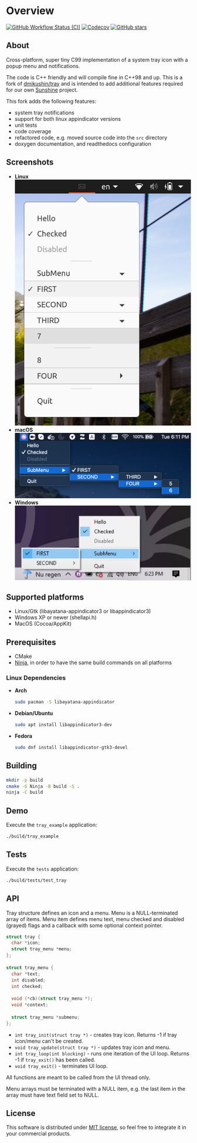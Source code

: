 # Overview

[![GitHub Workflow Status (CI)](https://img.shields.io/github/actions/workflow/status/lizardbyte/tray/ci.yml.svg?branch=master&label=CI%20build&logo=github&style=for-the-badge)](https://github.com/LizardByte/tray/actions/workflows/ci.yml?query=branch%3Amaster)
[![Codecov](https://img.shields.io/codecov/c/gh/LizardByte/tray?token=HSX66JNEOL&style=for-the-badge&logo=codecov&label=codecov)](https://codecov.io/gh/LizardByte/tray)
[![GitHub stars](https://img.shields.io/github/stars/lizardbyte/tray.svg?logo=github&style=for-the-badge)](https://github.com/LizardByte/tray)

## About

Cross-platform, super tiny C99 implementation of a system tray icon with a popup menu and notifications.

The code is C++ friendly and will compile fine in C++98 and up. This is a fork of
[dmikushin/tray](https://github.com/dmikushin/tray) and is intended to add additional features required for our own
[Sunshine](https://github.com/LizardByte/Sunshine) project.

This fork adds the following features:

- system tray notifications
- support for both linux appindicator versions
- unit tests
- code coverage
- refactored code, e.g. moved source code into the `src` directory
- doxygen documentation, and readthedocs configuration

## Screenshots

<div class="tabbed">

- <b class="tab-title">Linux</b>![linux](docs/images/screenshot_linux.png)
- <b class="tab-title">macOS</b>![macOS](docs/images/screenshot_macos.png)
- <b class="tab-title">Windows</b>![windows](docs/images/screenshot_windows.png)

</div>

## Supported platforms

* Linux/Gtk (libayatana-appindicator3 or libappindicator3)
* Windows XP or newer (shellapi.h)
* MacOS (Cocoa/AppKit)

## Prerequisites

* CMake
* [Ninja](https://ninja-build.org/), in order to have the same build commands on all platforms 

### Linux Dependencies

<div class="tabbed">

- <b class="tab-title">Arch</b>
    ```bash
    sudo pacman -S libayatana-appindicator
    ```

- <b class="tab-title">Debian/Ubuntu</b>
    ```bash
    sudo apt install libappindicator3-dev
    ```

- <b class="tab-title">Fedora</b>
    ```bash
    sudo dnf install libappindicator-gtk3-devel
    ```

</div>

## Building

```bash
mkdir -p build
cmake -G Ninja -B build -S .
ninja -C build
```

## Demo

Execute the `tray_example` application:

```bash
./build/tray_example
```

## Tests

Execute the `tests` application:

```bash
./build/tests/test_tray
```

## API

Tray structure defines an icon and a menu.
Menu is a NULL-terminated array of items.
Menu item defines menu text, menu checked and disabled (grayed) flags and a
callback with some optional context pointer.

```c
struct tray {
  char *icon;
  struct tray_menu *menu;
};

struct tray_menu {
  char *text;
  int disabled;
  int checked;

  void (*cb)(struct tray_menu *);
  void *context;

  struct tray_menu *submenu;
};
```

* `int tray_init(struct tray *)` - creates tray icon. Returns -1 if tray icon/menu can't be created.
* `void tray_update(struct tray *)` - updates tray icon and menu.
* `int tray_loop(int blocking)` - runs one iteration of the UI loop. Returns -1 if `tray_exit()` has been called.
* `void tray_exit()` - terminates UI loop.

All functions are meant to be called from the UI thread only.

Menu arrays must be terminated with a NULL item, e.g. the last item in the
array must have text field set to NULL.

## License

This software is distributed under [MIT license](http://www.opensource.org/licenses/mit-license.php),
so feel free to integrate it in your commercial products.

<details style="display: none;">
  <summary></summary>
  [TOC]
</details>

